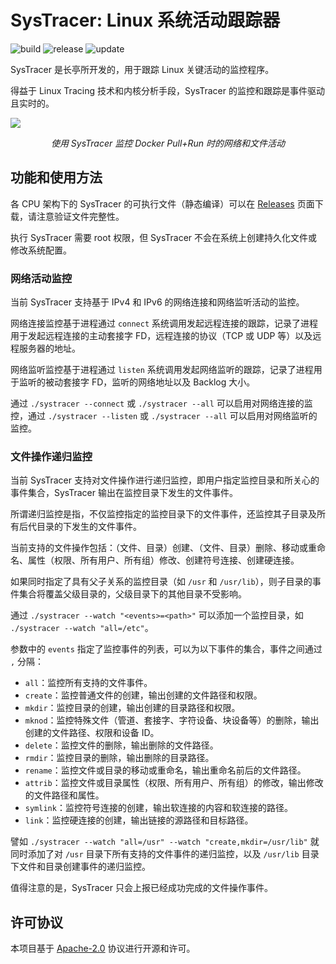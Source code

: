 # SysTracer: Linux 系统活动跟踪器

![build](https://github.com/chaitin/systracer/actions/workflows/build.yml/badge.svg)
![release](https://img.shields.io/github/release/chaitin/systracer)
![update](https://img.shields.io/github/release-date/chaitin/systracer.svg?color=blue&label=update)

SysTracer 是长亭所开发的，用于跟踪 Linux 关键活动的监控程序。

得益于 Linux Tracing 技术和内核分析手段，SysTracer 的监控和跟踪是事件驱动且实时的。

![](https://github.com/chaitin/systrace-blob/raw/7a79506047ea3baf7b6b41d3318dfde438e89b34/screenshot.gif)

<p align="center"><i>使用 SysTracer 监控 Docker Pull+Run 时的网络和文件活动</i></p>

## 功能和使用方法

各 CPU 架构下的 SysTracer 的可执行文件（静态编译）可以在 [Releases](https://github.com/chaitin/systracer/releases) 页面下载，请注意验证文件完整性。

执行 SysTracer 需要 root 权限，但 SysTracer 不会在系统上创建持久化文件或修改系统配置。

### 网络活动监控

当前 SysTracer 支持基于 IPv4 和 IPv6 的网络连接和网络监听活动的监控。

网络连接监控基于进程通过 `connect` 系统调用发起远程连接的跟踪，记录了进程用于发起远程连接的主动套接字 FD，远程连接的协议（TCP 或 UDP 等）以及远程服务器的地址。

网络监听监控基于进程通过 `listen` 系统调用发起网络监听的跟踪，记录了进程用于监听的被动套接字 FD，监听的网络地址以及 Backlog 大小。

通过 `./systracer --connect` 或 `./systracer --all` 可以启用对网络连接的监控，通过 `./systracer --listen` 或 `./systracer --all` 可以启用对网络监听的监控。

### 文件操作递归监控

当前 SysTracer 支持对文件操作进行递归监控，即用户指定监控目录和所关心的事件集合，SysTracer 输出在监控目录下发生的文件事件。

所谓递归监控是指，不仅监控指定的监控目录下的文件事件，还监控其子目录及所有后代目录的下发生的文件事件。

当前支持的文件操作包括：（文件、目录）创建、（文件、目录）删除、移动或重命名、属性（权限、所有用户、所有组）修改、创建符号连接、创建硬连接。

如果同时指定了具有父子关系的监控目录（如 `/usr` 和 `/usr/lib`），则子目录的事件集合将覆盖父级目录的，父级目录下的其他目录不受影响。

通过 `./systracer --watch "<events>=<path>"` 可以添加一个监控目录，如 `./systracer --watch "all=/etc"`。

参数中的 `events` 指定了监控事件的列表，可以为以下事件的集合，事件之间通过 `,` 分隔：

- `all`：监控所有支持的文件事件。
- `create`：监控普通文件的创建，输出创建的文件路径和权限。
- `mkdir`：监控目录的创建，输出创建的目录路径和权限。
- `mknod`：监控特殊文件（管道、套接字、字符设备、块设备等）的删除，输出创建的文件路径、权限和设备 ID。
- `delete`：监控文件的删除，输出删除的文件路径。
- `rmdir`：监控目录的删除，输出删除的目录路径。
- `rename`：监控文件或目录的移动或重命名，输出重命名前后的文件路径。
- `attrib`：监控文件或目录属性（权限、所有用户、所有组）的修改，输出修改的文件路径和属性。
- `symlink`：监控符号连接的创建，输出软连接的内容和软连接的路径。
- `link`：监控硬连接的创建，输出链接的源路径和目标路径。

譬如 `./systracer --watch "all=/usr" --watch "create,mkdir=/usr/lib"` 就同时添加了对 `/usr` 目录下所有支持的文件事件的递归监控，以及 `/usr/lib` 目录下文件和目录创建事件的递归监控。

值得注意的是，SysTracer 只会上报已经成功完成的文件操作事件。

## 许可协议

本项目基于 [Apache-2.0](LICENSE) 协议进行开源和许可。

